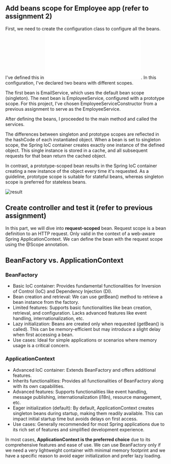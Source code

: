 <h2>Add beans scope for Employee app (refer to assignment 2)</h2>

First, we need to create the configuration class to configure all the beans. I've defined this in ![beans.xml](/Assignment3/assignment3/src/main/java/Beans.xml). In this configuration, I've declared two beans with different scopes.

The first bean is EmailService, which uses the default bean scope (singleton). The next bean is EmployeeService, configured with a prototype scope. For this project, I've chosen EmployeeServiceConstructor from a previous assignment to serve as the EmployeeService.

After defining the beans, I proceeded to the main method and called the services.

The differences between singleton and prototype scopes are reflected in the hashCode of each instantiated object. When a bean is set to singleton scope, the Spring IoC container creates exactly one instance of the defined object. This single instance is stored in a cache, and all subsequent requests for that bean return the cached object.

In contrast, a prototype-scoped bean results in the Spring IoC container creating a new instance of the object every time it's requested. As a guideline, prototype scope is suitable for stateful beans, whereas singleton scope is preferred for stateless beans.

![result](/Assignment3/assignment3/image/result.png)

<h2>Create controller and test it (refer to previous assignment)</h2>

In this part, we will dive into **request-scoped** bean. Request scope is a bean definition to an HTTP request. Only valid in the context of a web-aware Spring ApplicationContext. We can define the bean with the request scope using the @Scope annotation.

<h2>BeanFactory vs. ApplicationContext</h2>

### BeanFactory
- Basic IoC container: Provides fundamental functionalities for Inversion of Control (IoC) and Dependency Injection (DI).
- Bean creation and retrieval: We can use getBean() method to retrieve a bean instance from the factory.
- Limited features: Supports basic functionalities like bean creation, retrieval, and configuration. Lacks advanced features like event handling, internationalization, etc.
- Lazy initialization: Beans are created only when requested (getBean() is called). This can be memory-efficient but may introduce a slight delay when first accessing a bean.
- Use cases: Ideal for simple applications or scenarios where memory usage is a critical concern.

### ApplicationContext
- Advanced IoC container: Extends BeanFactory and offers additional features.
- Inherits functionalities: Provides all functionalities of BeanFactory along with its own capabilities.
- Advanced features: Supports functionalities like event handling, message publishing, internationalization (i18n), resource management, etc.
- Eager initialization (default): By default, ApplicationContext creates singleton beans during startup, making them readily available. This can impact initial startup time but avoids delays on first access.
- Use cases: Generally recommended for most Spring applications due to its rich set of features and simplified development experience.

In most cases, **ApplicationContext is the preferred choice** due to its comprehensive features and ease of use. We can use BeanFactory only if we need a very lightweight container with minimal memory footprint and we have a specific reason to avoid eager initialization and prefer lazy loading.